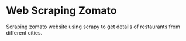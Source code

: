 # Web Scraping Zomato
 Scraping zomato website using scrapy to get details of restaurants from different cities.
